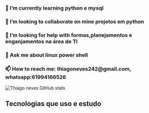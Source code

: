<!DOCTYPE html>
<html>
<head>
 <style>
</style>
</head>
<body>
    <div>
        <h3>
            🌱 I’m currently learning python e mysql
        </h3>
        <h3>
            👯 I’m looking to collaborate on mine projetos em python
        </h3>
        <h3>
            🤔 I’m looking for help with formas,planejamentos e enganjamentos na área de TI
        </h3>
        <h3>
            💬 Ask me about linux power shell
        </h3> 
        <h3>
            📫 How to reach me: thiagoneves242@gmail.com, whatsapp:61994166526
        </h3>
    </div>

![Thiago neves GitHub stats](https://github-readme-stats.vercel.app/api?username=ThiagoNeves&show_icons=true&theme=dark)

<h2>Tecnologias que uso e estudo

<div style="display: inline_block"><br/>


</div>
</body>
</html>
